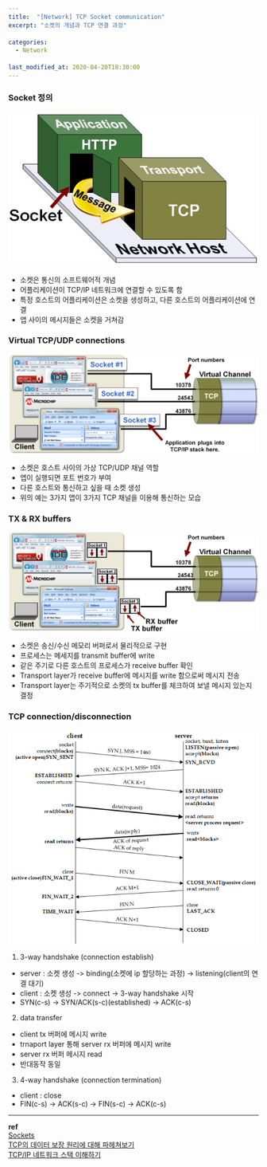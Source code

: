 ```yaml
---
title:  "[Network] TCP Socket communication"
excerpt: "소켓의 개념과 TCP 연결 과정"

categories:
  - Network

last_modified_at: 2020-04-20T18:30:00
---
```


### Socket 정의
![socket](/assets/images/posts/200420/socket_door.jpg)
- 소켓은 통신의 소프트웨어적 개념
- 어플리케이션이 TCP/IP 네트워크에 연결할 수 있도록 함
- 특정 호스트의 어플리케이션은 소켓을 생성하고, 다른 호스트의 어플리케이션에 연결
- 앱 사이의 메시지들은 소켓을 거쳐감

### Virtual TCP/UDP connections
![sockets](/assets/images/posts/200420/sockets.png)
- 소켓은 호스트 사이의 가상 TCP/UDP 채널 역할
- 앱이 실행되면 포트 번호가 부여
- 다른 호스트와 통신하고 싶을 때 소켓 생성
- 위의 예는 3가지 앱이 3가지 TCP 채널을 이용해 통신하는 모습

### TX & RX buffers
![socket buffers](/assets/images/posts/200420/socket_buffers.png)
- 소켓은 송신/수신 메모리 버퍼로서 물리적으로 구현
- 프로세스는 메세지를 transmit buffer에 write
- 같은 주기로 다른 호스트의 프로세스가 receive buffer 확인
- Transport layer가 receive buffer에 메시지를 write 함으로써 메시지 전송
- Transport layer는 주기적으로 소켓의 tx buffer를 체크하여 보낼 메시지 있는지 결정

### TCP connection/disconnection
![tcp state](/assets/images/posts/200420/tcpstate.png)
1. 3-way handshake (connection establish)
  - server : 소켓 생성 -> binding(소켓에 ip 할당하는 과정) -> listening(client의 연결 대기)
  - client : 소켓 생성 -> connect -> 3-way handshake 시작
  - SYN(c-s) -> SYN/ACK(s-c)(established) -> ACK(c-s)
2. data transfer
  - client tx 버퍼에 메시지 write
  - trnaport layer 통해 server rx 버퍼에 메시지 write
  - server rx 버퍼 메시지 read
  - 반대동작 동일
3. 4-way handshake (connection termination)
  - client : close
  - FIN(c-s) -> ACK(s-c) -> FIN(s-c) -> ACK(c-s)

----
**ref**  
[Sockets](https://microchipdeveloper.com/tcpip:tcp-ip-sockets)  
[TCP의 데이터 보장 원리에 대해 파헤쳐보기](https://velog.io/@jyongk/TCP%EC%9D%98-%EB%8D%B0%EC%9D%B4%ED%84%B0-%EB%B3%B4%EC%9E%A5%EC%84%B1-%EB%8C%80%ED%95%B4-%ED%8C%8C%ED%97%A4%EC%B3%90%EB%B3%B4%EC%9E%90-m0k4vchxup#%ED%85%8C%EC%8A%A4%ED%8A%B8)  
[TCP/IP 네트워크 스택 이해하기](https://d2.naver.com/helloworld/47667ㅇ)  
